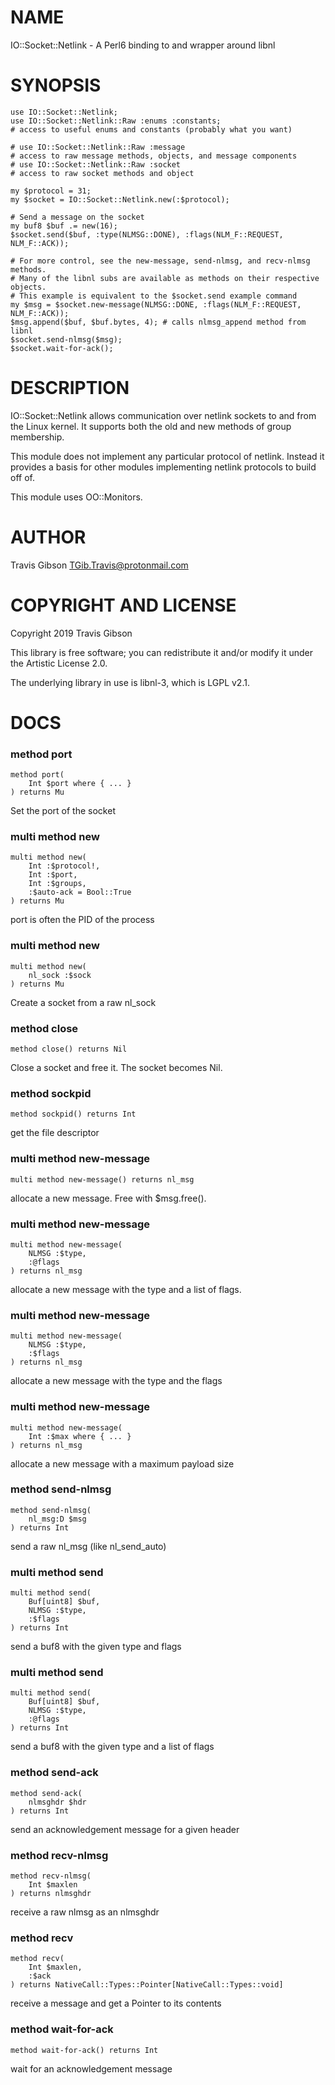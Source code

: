 NAME
====

IO::Socket::Netlink - A Perl6 binding to and wrapper around libnl

SYNOPSIS
========

```perl6
use IO::Socket::Netlink;
use IO::Socket::Netlink::Raw :enums :constants;
# access to useful enums and constants (probably what you want)

# use IO::Socket::Netlink::Raw :message
# access to raw message methods, objects, and message components
# use IO::Socket::Netlink::Raw :socket
# access to raw socket methods and object

my $protocol = 31;
my $socket = IO::Socket::Netlink.new(:$protocol);

# Send a message on the socket
my buf8 $buf .= new(16);
$socket.send($buf, :type(NLMSG::DONE), :flags(NLM_F::REQUEST, NLM_F::ACK));

# For more control, see the new-message, send-nlmsg, and recv-nlmsg methods.
# Many of the libnl subs are available as methods on their respective objects.
# This example is equivalent to the $socket.send example command
my $msg = $socket.new-message(NLMSG::DONE, :flags(NLM_F::REQUEST, NLM_F::ACK));
$msg.append($buf, $buf.bytes, 4); # calls nlmsg_append method from libnl
$socket.send-nlmsg($msg);
$socket.wait-for-ack();
```

DESCRIPTION
===========

IO::Socket::Netlink allows communication over netlink sockets to and from the Linux kernel. It supports both the old and new methods of group membership.

This module does not implement any particular protocol of netlink. Instead it provides a basis for other modules implementing netlink protocols to build off of.

This module uses OO::Monitors.

AUTHOR
======

Travis Gibson <TGib.Travis@protonmail.com>

COPYRIGHT AND LICENSE
=====================

Copyright 2019 Travis Gibson

This library is free software; you can redistribute it and/or modify it under the Artistic License 2.0.

The underlying library in use is libnl-3, which is LGPL v2.1.

DOCS
====

### method port

```perl6
method port(
    Int $port where { ... }
) returns Mu
```

Set the port of the socket

### multi method new

```perl6
multi method new(
    Int :$protocol!,
    Int :$port,
    Int :$groups,
    :$auto-ack = Bool::True
) returns Mu
```

port is often the PID of the process

### multi method new

```perl6
multi method new(
    nl_sock :$sock
) returns Mu
```

Create a socket from a raw nl_sock

### method close

```perl6
method close() returns Nil
```

Close a socket and free it. The socket becomes Nil.

### method sockpid

```perl6
method sockpid() returns Int
```

get the file descriptor

### multi method new-message

```perl6
multi method new-message() returns nl_msg
```

allocate a new message. Free with $msg.free().

### multi method new-message

```perl6
multi method new-message(
    NLMSG :$type,
    :@flags
) returns nl_msg
```

allocate a new message with the type and a list of flags.

### multi method new-message

```perl6
multi method new-message(
    NLMSG :$type,
    :$flags
) returns nl_msg
```

allocate a new message with the type and the flags

### multi method new-message

```perl6
multi method new-message(
    Int :$max where { ... }
) returns nl_msg
```

allocate a new message with a maximum payload size

### method send-nlmsg

```perl6
method send-nlmsg(
    nl_msg:D $msg
) returns Int
```

send a raw nl_msg (like nl_send_auto)

### multi method send

```perl6
multi method send(
    Buf[uint8] $buf,
    NLMSG :$type,
    :$flags
) returns Int
```

send a buf8 with the given type and flags

### multi method send

```perl6
multi method send(
    Buf[uint8] $buf,
    NLMSG :$type,
    :@flags
) returns Int
```

send a buf8 with the given type and a list of flags

### method send-ack

```perl6
method send-ack(
    nlmsghdr $hdr
) returns Int
```

send an acknowledgement message for a given header

### method recv-nlmsg

```perl6
method recv-nlmsg(
    Int $maxlen
) returns nlmsghdr
```

receive a raw nlmsg as an nlmsghdr

### method recv

```perl6
method recv(
    Int $maxlen,
    :$ack
) returns NativeCall::Types::Pointer[NativeCall::Types::void]
```

receive a message and get a Pointer to its contents

### method wait-for-ack

```perl6
method wait-for-ack() returns Int
```

wait for an acknowledgement message

